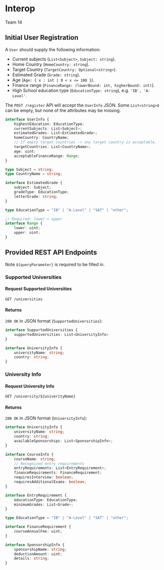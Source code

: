 # Interop

Team 14

## Initial User Registration

A `User` should supply the following information:

- Current subjects (`List<Subject>`, `Subject: string`).
- Home Country (`HomeCountry: string`).
- Target Country (`TargetCountry: Optional<string>`).
- Estimated Grade (`Grade: string`).
- Age (`Age: { x : int | 0 < x <= 100 }`).
- Finance range (`FinanceRange: (lowerBound: int, higherBound: int)`).
- High School education type (`EducationType: string`), e.g. `'IB', 'A-Level'`.

The `POST /register` API will accept the `UserInfo` JSON. Some `List<string>`s
can be empty, but none of the attributes may be missing.

```typescript
interface UserInfo {
    highestEducation: EducationType;
    currentSubjects: List<Subject>;
    estimatedGrades: List<EstimatedGrade>;
    homeCountry: CountryName;
    // If empty target countries -> any target country is acceptable.
    targetCountries: List<CountryName>;
    age: uint;
    acceptableFinanceRange: Range;
}

type Subject = string;
type CountryName = string;

interface EstimatedGrade {
    subject: Subject;
    gradeType: EducationType;
    letterGrade: string;
}

type EducationType = "IB" | "A-Level" | "SAT" | "other";

// Required: lower < upper
interface Range {
    lower: uint;
    upper: uint;
}
```

## Provided REST API Endpoints

Note `${queryParameter}` is required to be filled in.

### Supported Universities

#### Request Supported Universities

`GET /universities`

#### Returns

`200 OK` in JSON format (`SupportedUniversities`):

```typescript
interface SupportedUniversities {
    supportedUniversities: List<UniversityInfo>
}

interface UniversityInfo {
    universityName: string;
    country: string;
}
```

### University Info

#### Request University Info

`GET /university/${univerityName}`

#### Returns

`200 OK` in JSON format (`UniversityInfo`):

```typescript
interface UniversityInfo {
    universityName: string;
    country: string;
    availableSponsorships: List<SponsorshipInfo>;
}
```

```typescript
interface CourseInfo {
    courseName: string;
    // Recognized entry requirements
    entryRequirements: List<EntryRequirement>;
    financeRequirements: FinanceRequirement;
    requiresInterview: boolean;
    requiresAdditionalExams: boolean;
}

interface EntryRequirement {
    educationType: EducationType;
    minimumGrades: List<Grade>;
}

type EducationType = "IB" | "A-Level" | "SAT" | "other";

interface FinanceRequirement {
    courseAnnualFee: uint;
}

interface SponsorshipInfo {
    sponsorshipName: string;
    deductionAmount: uint;
    details: string;
}
```

